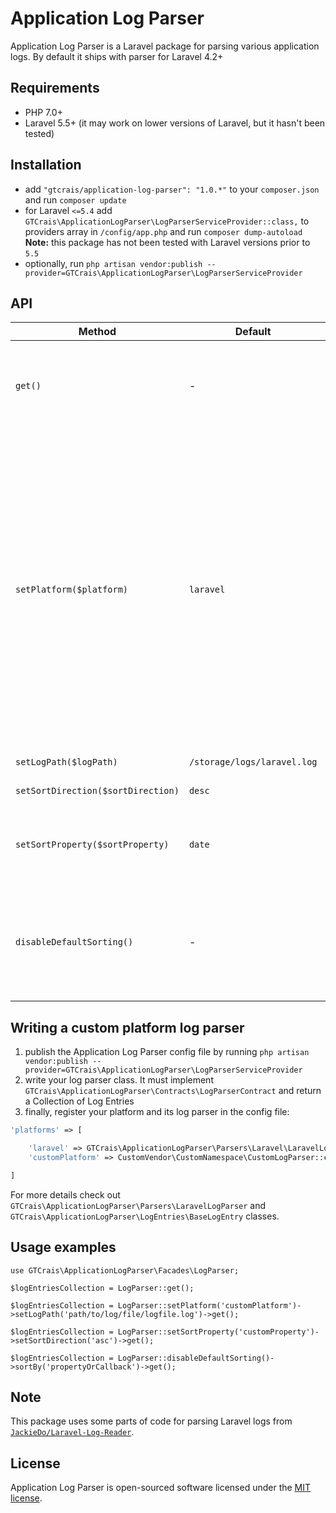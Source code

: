 # Application Log Parser

Application Log Parser is a Laravel package for parsing various application logs. By default it ships with parser for Laravel 4.2+

## Requirements

- PHP 7.0+
- Laravel 5.5+ (it may work on lower versions of Laravel, but it hasn't been tested)

## Installation

- add `"gtcrais/application-log-parser": "1.0.*"` to your `composer.json` and run `composer update`
- for Laravel `<=5.4` add `GTCrais\ApplicationLogParser\LogParserServiceProvider::class,` to providers array in `/config/app.php` and run `composer dump-autoload`  
**Note:** this package has not been tested with Laravel versions prior to `5.5`
- optionally, run `php artisan vendor:publish --provider=GTCrais\ApplicationLogParser\LogParserServiceProvider`

## API

| Method | Default | Description |
| --- | --- | --- |
| `get()` | - | Gets a collection of application logs after parsing the log file. |
| `setPlatform($platform)` | `laravel` | Sets the platform whose logs you're parsing. At the moment only Laravel platform is supported, but more platforms are in the works. You can also write and register your own platform and its log parser in the config file, described below. |
| `setLogPath($logPath)` | `/storage/logs/laravel.log` | Sets path to the log file. |
| `setSortDirection($sortDirection)` | `desc` | Accepts `desc` or `asc`. |
| `setSortProperty($sortProperty)` | `date` | Sets the property by which the application logs should be sorted. |
| `disableDefaultSorting()` | - | Disables the built-in sorting, in case you wish to manually sort the returned collection. |

## Writing a custom platform log parser

1. publish the Application Log Parser config file by running `php artisan vendor:publish --provider=GTCrais\ApplicationLogParser\LogParserServiceProvider`
2. write your log parser class. It must implement `GTCrais\ApplicationLogParser\Contracts\LogParserContract` and return a Collection of Log Entries
3. finally, register your platform and its log parser in the config file:  
```php
'platforms' => [

    'laravel' => GTCrais\ApplicationLogParser\Parsers\Laravel\LaravelLogParser::class,
    'customPlatform' => CustomVendor\CustomNamespace\CustomLogParser::class,

]
```

For more details check out `GTCrais\ApplicationLogParser\Parsers\LaravelLogParser` and `GTCrais\ApplicationLogParser\LogEntries\BaseLogEntry` classes.

## Usage examples

```
use GTCrais\ApplicationLogParser\Facades\LogParser;

$logEntriesCollection = LogParser::get(); 

$logEntriesCollection = LogParser::setPlatform('customPlatform')->setLogPath('path/to/log/file/logfile.log')->get();
 
$logEntriesCollection = LogParser::setSortProperty('customProperty')->setSortDirection('asc')->get();

$logEntriesCollection = LogParser::disableDefaultSorting()->sortBy('propertyOrCallback')->get();
```

## Note

This package uses some parts of code for parsing Laravel logs from [`JackieDo/Laravel-Log-Reader`](https://github.com/JackieDo/Laravel-Log-Reader).

## License

Application Log Parser is open-sourced software licensed under the [MIT license](http://opensource.org/licenses/MIT).

